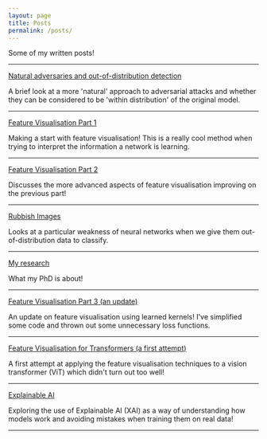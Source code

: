 ```yaml
---
layout: page
title: Posts
permalink: /posts/
---
```


Some of my written posts!

---

[Natural adversaries and out-of-distribution detection](../research/ai/adversarial-attacks/out-of-distribution/2021/10/21/natural-adv-ood.html)

A brief look at a more 'natural' approach to adversarial attacks and whether they can be considered to be 'within distribution' of the original model.

---

[Feature Visualisation Part 1](../research/ai/interpretability/feature-vis/2024/01/03/unreg_feature_extract.html)

Making a start with feature visualisation! This is a really cool method when trying to interpret the information a network is learning.

---

[Feature Visualisation Part 2](../research/ai/interpretability/feature-vis/2024/01/04/reg-feature-extract.html)

Discusses the more advanced aspects of feature visualisation improving on the previous part!

---

[Rubbish Images](../research/ai/adversarial-attacks/out-of-distribution/2024/09/28/rubbish-images.html)

Looks at a particular weakness of neural networks when we give them out-of-distribution data to classify.

---

[My research](../research/ai/adversarial-attacks/out-of-distribution/2024/12/31/what.html)

What my PhD is about!

---

[Feature Visualisation Part 3 (an update)](../research/ai/interpretability/feature-vis/2025/04/02/act-max.html)

An update on feature visualisation using learned kernels! I've simplified some code and thrown out some unnecessary loss functions.

---

[Feature Visualisation for Transformers (a first attempt)](../research/ai/interpretability/feature-vis/2025/04/06/transformer-vis-start.html)

A first attempt at applying the feature visualisation techniques to a vision transformer (ViT) which didn't turn out too well!

---

[Explainable AI](../research/ai/interpretability/2025/04/24/xai.html)

Exploring the use of Explainable AI (XAI) as a way of understanding how models work and avoiding mistakes when training them on real data!

---
